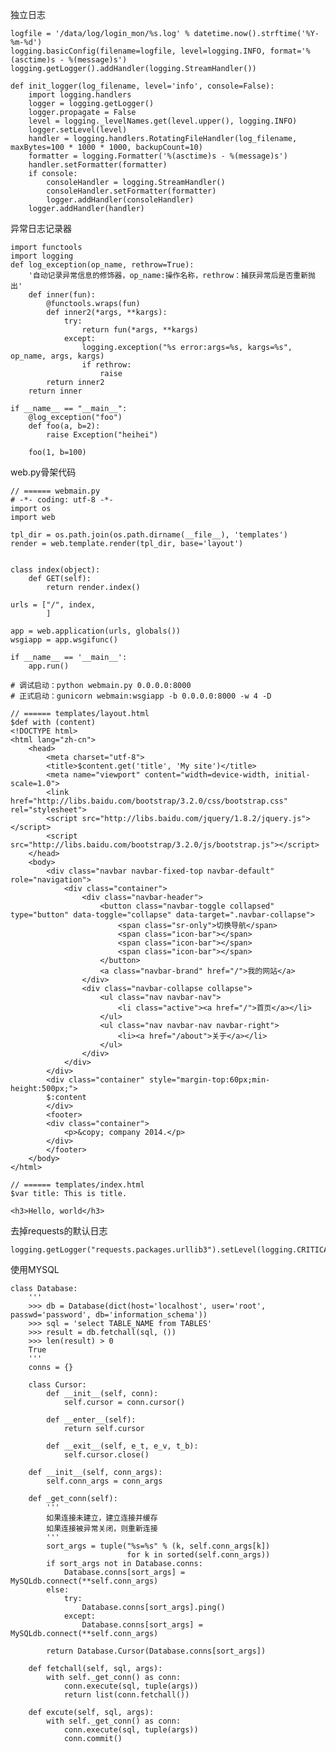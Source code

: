 独立日志

    logfile = '/data/log/login_mon/%s.log' % datetime.now().strftime('%Y-%m-%d')
    logging.basicConfig(filename=logfile, level=logging.INFO, format='%(asctime)s - %(message)s')
    logging.getLogger().addHandler(logging.StreamHandler())

    def init_logger(log_filename, level='info', console=False):
        import logging.handlers
        logger = logging.getLogger()
        logger.propagate = False
        level = logging._levelNames.get(level.upper(), logging.INFO)
        logger.setLevel(level)
        handler = logging.handlers.RotatingFileHandler(log_filename, maxBytes=100 * 1000 * 1000, backupCount=10)
        formatter = logging.Formatter('%(asctime)s - %(message)s')
        handler.setFormatter(formatter)
        if console:
            consoleHandler = logging.StreamHandler()
            consoleHandler.setFormatter(formatter)
            logger.addHandler(consoleHandler)
        logger.addHandler(handler)



异常日志记录器

    import functools
    import logging
    def log_exception(op_name, rethrow=True):
        '自动记录异常信息的修饰器，op_name:操作名称，rethrow：捕获异常后是否重新抛出'
        def inner(fun):
            @functools.wraps(fun)
            def inner2(*args, **kargs):
                try:
                    return fun(*args, **kargs)
                except:
                    logging.exception("%s error:args=%s, kargs=%s", op_name, args, kargs)
                    if rethrow:
                        raise
            return inner2
        return inner
                                                                                      
    if __name__ == "__main__":
        @log_exception("foo")
        def foo(a, b=2):
            raise Exception("heihei")
                                                                                      
        foo(1, b=100)

web.py骨架代码
    
    // ====== webmain.py
    # -*- coding: utf-8 -*-
    import os
    import web

    tpl_dir = os.path.join(os.path.dirname(__file__), 'templates')
    render = web.template.render(tpl_dir, base='layout')


    class index(object):
        def GET(self):
            return render.index()

    urls = ["/", index,
            ]

    app = web.application(urls, globals())
    wsgiapp = app.wsgifunc()

    if __name__ == '__main__':
        app.run()
    
    # 调试启动：python webmain.py 0.0.0.0:8000
    # 正式启动：gunicorn webmain:wsgiapp -b 0.0.0.0:8000 -w 4 -D

    // ====== templates/layout.html
    $def with (content)
    <!DOCTYPE html>
    <html lang="zh-cn">
        <head>
            <meta charset="utf-8">
            <title>$content.get('title', 'My site')</title>
            <meta name="viewport" content="width=device-width, initial-scale=1.0">
            <link href="http://libs.baidu.com/bootstrap/3.2.0/css/bootstrap.css" rel="stylesheet">
            <script src="http://libs.baidu.com/jquery/1.8.2/jquery.js"></script>
            <script src="http://libs.baidu.com/bootstrap/3.2.0/js/bootstrap.js"></script>
        </head>
        <body>
            <div class="navbar navbar-fixed-top navbar-default" role="navigation">
                <div class="container">
                    <div class="navbar-header">
                        <button class="navbar-toggle collapsed" type="button" data-toggle="collapse" data-target=".navbar-collapse">
                            <span class="sr-only">切换导航</span>
                            <span class="icon-bar"></span>
                            <span class="icon-bar"></span>
                            <span class="icon-bar"></span>
                        </button>
                        <a class="navbar-brand" href="/">我的网站</a>
                    </div>
                    <div class="navbar-collapse collapse">
                        <ul class="nav navbar-nav">
                            <li class="active"><a href="/">首页</a></li>
                        </ul>
                        <ul class="nav navbar-nav navbar-right">
                            <li><a href="/about">关于</a></li>
                        </ul>
                    </div>
                </div>
            </div>
            <div class="container" style="margin-top:60px;min-height:500px;">
            $:content
            </div>
            <footer>
            <div class="container">
                <p>&copy; company 2014.</p>
            </div>
            </footer>
        </body>
    </html>

    // ====== templates/index.html
    $var title: This is title.

    <h3>Hello, world</h3>



去掉requests的默认日志

    logging.getLogger("requests.packages.urllib3").setLevel(logging.CRITICAL)  

使用MYSQL

    class Database:
        '''
        >>> db = Database(dict(host='localhost', user='root', passwd='password', db='information_schema'))
        >>> sql = 'select TABLE_NAME from TABLES'
        >>> result = db.fetchall(sql, ())
        >>> len(result) > 0
        True
        '''
        conns = {}

        class Cursor:
            def __init__(self, conn):
                self.cursor = conn.cursor()

            def __enter__(self):
                return self.cursor
                        
            def __exit__(self, e_t, e_v, t_b):
                self.cursor.close()

        def __init__(self, conn_args):
            self.conn_args = conn_args

        def _get_conn(self):
            '''
            如果连接未建立，建立连接并缓存
            如果连接被异常关闭，则重新连接
            '''
            sort_args = tuple("%s=%s" % (k, self.conn_args[k])
                              for k in sorted(self.conn_args))
            if sort_args not in Database.conns:
                Database.conns[sort_args] = MySQLdb.connect(**self.conn_args)
            else:
                try:
                    Database.conns[sort_args].ping()
                except:
                    Database.conns[sort_args] = MySQLdb.connect(**self.conn_args)

            return Database.Cursor(Database.conns[sort_args])

        def fetchall(self, sql, args):
            with self._get_conn() as conn:
                conn.execute(sql, tuple(args))
                return list(conn.fetchall())

        def excute(self, sql, args):
            with self._get_conn() as conn:
                conn.execute(sql, tuple(args))
                conn.commit()
